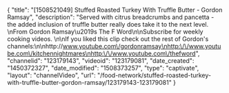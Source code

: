 {
    "title": "[1508521049] Stuffed Roasted Turkey With Truffle Butter - Gordon Ramsay",
    "description": "Served with citrus breadcrumbs and pancetta - the added inclusion of truffle butter really does take it to the next level. \nFrom Gordon Ramsay\u2019s The F Word\n\nSubscribe for weekly cooking videos. \n\nIf you liked this clip check out the rest of Gordon's channels:\n\nhttp:\/\/www.youtube.com\/gordonramsay\nhttp:\/\/www.youtube.com\/kitchennightmares\nhttp:\/\/www.youtube.com\/thefword",
    "channelid": "123179143",
    "videoid": "123179081",
    "date_created": "1450372327",
    "date_modified": "1508373257",
    "type": "captivate",
    "layout": "channelVideo",
    "url": "\/food-network\/stuffed-roasted-turkey-with-truffle-butter-gordon-ramsay\/123179143-123179081"
}